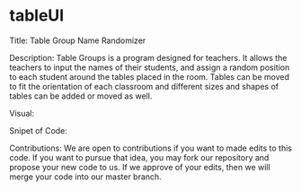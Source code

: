 # tableUI
Title: Table Group Name Randomizer

Description: Table Groups is a program designed for teachers. It allows the teachers to input the names of their students, and assign a random position to each student around the tables placed in the room. Tables can be moved to fit the orientation of each classroom and different sizes and shapes of tables can be added or moved as well. 

Visual:

Snipet of Code: 

Contributions:
We are open to contributions if you want to made edits to this code. If you want to pursue that idea, you may fork our repository and propose your new code to us. If we approve of your edits, then we will merge your code into our master branch. 
